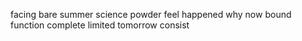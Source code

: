 facing bare summer science powder feel happened why now bound function complete limited tomorrow consist